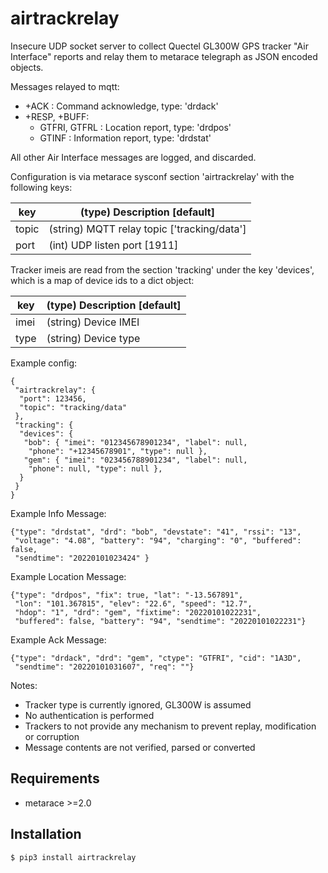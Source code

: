 # airtrackrelay

Insecure UDP socket server to collect Quectel GL300W GPS tracker
"Air Interface" reports and relay them to metarace telegraph as
JSON encoded objects.

Messages relayed to mqtt:

   - +ACK : Command acknowledge, type: 'drdack'
   - +RESP, +BUFF:
     - GTFRI, GTFRL : Location report, type: 'drdpos'
     - GTINF : Information report, type: 'drdstat'

All other Air Interface messages are logged, and discarded.

Configuration is via metarace sysconf section 'airtrackrelay' with the
following keys:

key	|	(type) Description [default]
---	|	---
topic	|	(string) MQTT relay topic ['tracking/data']
port	|	(int) UDP listen port [1911]

Tracker imeis are read from the section 'tracking' under the
key 'devices', which is a map of device ids to a dict object:


key	|	(type) Description [default]
---	|	---
imei	|	(string) Device IMEI
type	|	(string) Device type

Example config:

	{
	 "airtrackrelay": {
	  "port": 123456,
	  "topic": "tracking/data"
	 },
	 "tracking": {
	  "devices": {
	   "bob": { "imei": "012345678901234", "label": null,
	    "phone": "+12345678901", "type": null },
	   "gem": { "imei": "023456788901234", "label": null,
	    "phone": null, "type": null },
	  }
	 }
	}

Example Info Message:

	{"type": "drdstat", "drd": "bob", "devstate": "41", "rssi": "13",
	 "voltage": "4.08", "battery": "94", "charging": "0", "buffered": false,
	 "sendtime": "20220101023424" }

Example Location Message:

	{"type": "drdpos", "fix": true, "lat": "-13.567891",
	 "lon": "101.367815", "elev": "22.6", "speed": "12.7",
	 "hdop": "1", "drd": "gem", "fixtime": "20220101022231",
	 "buffered": false, "battery": "94", "sendtime": "20220101022231"}

Example Ack Message:

	{"type": "drdack", "drd": "gem", "ctype": "GTFRI", "cid": "1A3D",
	 "sendtime": "20220101031607", "req": ""}


Notes:

   - Tracker type is currently ignored, GL300W is assumed
   - No authentication is performed
   - Trackers to not provide any mechanism to prevent replay,
     modification or corruption
   - Message contents are not verified, parsed or converted


## Requirements

   - metarace >=2.0


## Installation

	$ pip3 install airtrackrelay

